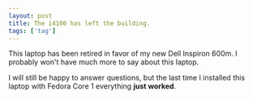 ```yaml
---
layout: post
title: The i4100 has left the building.
tags: ['tag']
---
```


This laptop has been retired in favor of my new Dell Inspiron 600m. I
probably won't have much more to say about this laptop.

I will still be happy to answer questions, but the last time I installed
this laptop with Fedora Core 1 everything <b>just worked</b>.


